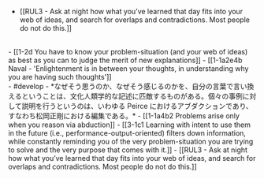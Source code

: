 - [[RUL3 - Ask at night how what you’ve learned that day fits into your web of ideas, and search for overlaps and contradictions. Most people do not do this.]]
<br>
- [[1-2d You have to know your problem-situation (and your web of ideas) as best as you can to judge the merit of new explanations]]
  - [[1-1a2e4b Naval - 'Enlightenment is in between your thoughts, in understanding why you are having such thoughts']]
<br>
- #develop 
  - *なぜそう思うのか、なぜそう感じるのかを、自分の言葉で言い換えるということは、文化人類学的な記述に匹敵するものがある。個々の事例に対して説明を行うというのは、いわゆる Peirce におけるアブダクションであり、すなわち松岡正剛における編集である。*
    - [[1-1a4b2 Problems arise only when you reason via abduction]]
      - [[3-1c1 Learning with intent to use them in the future (i.e., performance-output-oriented) filters down information, while constantly reminding you of the very problem-situation you are trying to solve and the very purpose that comes with it.]]
				- [[RUL3 - Ask at night how what you’ve learned that day fits into your web of ideas, and search for overlaps and contradictions. Most people do not do this.]]